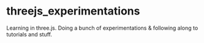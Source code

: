 # threejs_experimentations
Learning in three.js. Doing a bunch of experimentations &amp; following along to tutorials and stuff.

